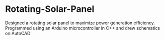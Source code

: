# Rotating-Solar-Panel
Designed a rotating solar panel to maximize power generation efficiency. Programmed using an Arduino microcontroller in C++ and drew schematics on AutoCAD
